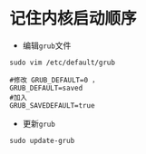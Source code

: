 # 记住内核启动顺序

- 编辑`grub`文件

```terminal
sudo vim /etc/default/grub

#修改 GRUB_DEFAULT=0 ，
GRUB_DEFAULT=saved
#加入
GRUB_SAVEDEFAULT=true
```

- 更新`grub`

```terminal
sudo update-grub
```
